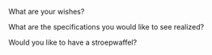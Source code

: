 What are your wishes?

What are the specifications you would like to see realized?

Would you like to have a stroepwaffel?